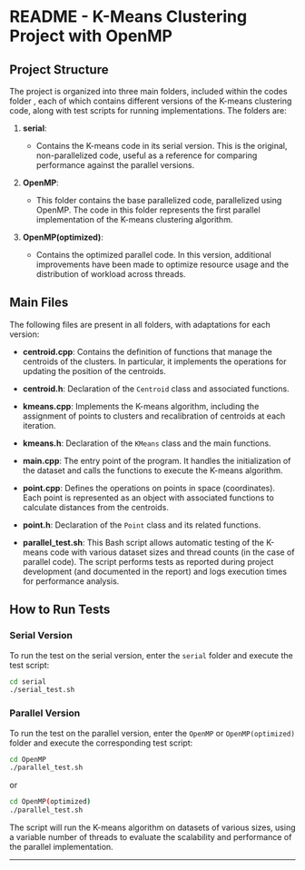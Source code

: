 

# README - K-Means Clustering Project with OpenMP

## Project Structure

The project is organized into three main folders, included within the codes folder , each of which contains different versions of the K-means clustering code, along with test scripts for running implementations. The folders are:

1. **serial**: 
   - Contains the K-means code in its serial version. This is the original, non-parallelized code, useful as a reference for comparing performance against the parallel versions.

2. **OpenMP**: 
   - This folder contains the base parallelized code, parallelized using OpenMP. The code in this folder represents the first parallel implementation of the K-means clustering algorithm.
   
3. **OpenMP(optimized)**: 
   - Contains the optimized parallel code. In this version, additional improvements have been made to optimize resource usage and the distribution of workload across threads.

## Main Files

The following files are present in all folders, with adaptations for each version:

- **centroid.cpp**: Contains the definition of functions that manage the centroids of the clusters. In particular, it implements the operations for updating the position of the centroids.
  
- **centroid.h**: Declaration of the `Centroid` class and associated functions.
  
- **kmeans.cpp**: Implements the K-means algorithm, including the assignment of points to clusters and recalibration of centroids at each iteration.
  
- **kmeans.h**: Declaration of the `KMeans` class and the main functions.
  
- **main.cpp**: The entry point of the program. It handles the initialization of the dataset and calls the functions to execute the K-means algorithm.
  
- **point.cpp**: Defines the operations on points in space (coordinates). Each point is represented as an object with associated functions to calculate distances from the centroids.
  
- **point.h**: Declaration of the `Point` class and its related functions.
  
- **parallel_test.sh**: This Bash script allows automatic testing of the K-means code with various dataset sizes and thread counts (in the case of parallel code). The script performs tests as reported during project development (and documented in the report) and logs execution times for performance analysis.

## How to Run Tests

### Serial Version
To run the test on the serial version, enter the `serial` folder and execute the test script:
```bash
cd serial
./serial_test.sh
```

### Parallel Version
To run the test on the parallel version, enter the `OpenMP` or `OpenMP(optimized)` folder and execute the corresponding test script:
```bash
cd OpenMP
./parallel_test.sh
```
or
```bash
cd OpenMP(optimized)
./parallel_test.sh
```

The script will run the K-means algorithm on datasets of various sizes, using a variable number of threads to evaluate the scalability and performance of the parallel implementation.

---







